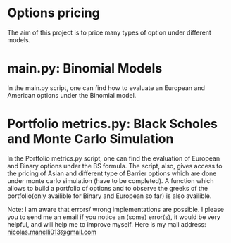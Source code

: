 # Options pricing
The aim of this project is to price many types of option under different models. 

# main.py: Binomial Models
In the main.py script, one can find how to evaluate an European and American options under the Binomial model.

# Portfolio metrics.py: Black Scholes and Monte Carlo Simulation
In the Portfolio metrics.py script, one can find the evaluation of European and Binary options under the BS formula.
The script, also, gives access to the pricing of Asian and different type of Barrier options which are done under monte carlo simulation (have to be completed).
A function which allows to build a portfolio of options and to observe the greeks of the portfolio(only availible for Binary and European so far) is also availible.

Note: I am aware that errors/ wrong implementations are possible. I please you to send me an email if you notice an (some) error(s), it would be very helpful, and will help me to improve myself. 
Here is my mail address: nicolas.manelli013@gmail.com
